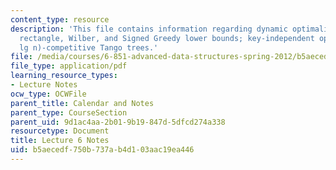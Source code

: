 ```yaml
---
content_type: resource
description: 'This file contains information regarding dynamic optimality: independent
  rectangle, Wilber, and Signed Greedy lower bounds; key-independent optimality; O(lg
  lg n)-competitive Tango trees.'
file: /media/courses/6-851-advanced-data-structures-spring-2012/b5aecedf750b737ab4d103aac19ea446_MIT6_851S12_Lec6.pdf
file_type: application/pdf
learning_resource_types:
- Lecture Notes
ocw_type: OCWFile
parent_title: Calendar and Notes
parent_type: CourseSection
parent_uid: 9d1ac4aa-2b01-9b19-847d-5dfcd274a338
resourcetype: Document
title: Lecture 6 Notes
uid: b5aecedf-750b-737a-b4d1-03aac19ea446
---
```

